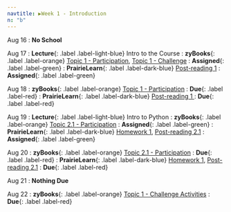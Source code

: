 ```yaml
---
navtitle: ▶Week 1 - Introduction
n: "b"
---
```


Aug 16
: **No School**

Aug 17
: **Lecture**{: .label .label-light-blue} Intro to the Course
: **zyBooks**{: .label .label-orange} [Topic 1 - Participation](#), [Topic 1 - Challenge](#)
    : **Assigned**{: .label .label-green}
: **PrairieLearn**{: .label .label-dark-blue} [Post-reading 1](#)
    : **Assigned**{: .label .label-green}


Aug 18
: **zyBooks**{: .label .label-orange} [Topic 1 - Participation](#)
    : **Due**{: .label .label-red}
: **PrairieLearn**{: .label .label-dark-blue} [Post-reading 1 ](#)
    : **Due**{: .label .label-red}


Aug 19
: **Lecture**{: .label .label-light-blue} Intro to Python
: **zyBooks**{: .label .label-orange} [Topic 2.1 - Participation](#)
    : **Assigned**{: .label .label-green}
: **PrairieLearn**{: .label .label-dark-blue} [Homework 1](#), [Post-reading 2.1](#)
    : **Assigned**{: .label .label-green}

Aug 20
: **zyBooks**{: .label .label-orange} [Topic 2.1 - Participation](#)
    : **Due**{: .label .label-red}
: **PrairieLearn**{: .label .label-dark-blue} [Homework 1](#), [Post-reading 2.1](#)
    : **Due**{: .label .label-red}

Aug 21
: **Nothing Due**

Aug 22
: **zyBooks**{: .label .label-orange} [Topic 1 - Challenge Activities](#)
    : **Due**{: .label .label-red}